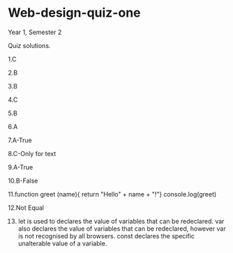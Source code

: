 # Web-design-quiz-one
Year 1, Semester 2

Quiz solutions.

1.C

2.B

3.B

4.C

5.B

6.A

7.A-True

8.C-Only for text

9.A-True

10.B-False

11.function greet (name){
      return "Hello" + name + "!"}
   console.log(greet)
   
12.Not Equal

13. let is used to  declares the value of variables that can be redeclared. 
var also declares the value of variables that can be redeclared, however var is not recognised by all browsers. 
const declares the specific unalterable value of a variable.

